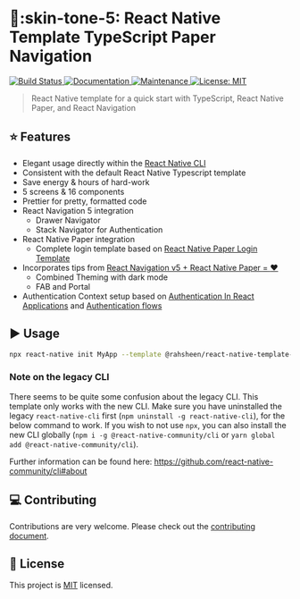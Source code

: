 # :muscle::skin-tone-5: React Native Template TypeScript Paper Navigation

<p>
  <a href="https://travis-ci.org/@rahsheen/react-native-template-ts-paper-navigation">
    <img alt="Build Status" src="https://img.shields.io/travis/@rahsheen/react-native-template-ts-paper-navigation.svg" target="_blank" />
  </a>
  <a href="https://github.com/@rahsheen/react-native-template-ts-paper-navigation#readme">
    <img alt="Documentation" src="https://img.shields.io/badge/documentation-yes-brightgreen.svg" target="_blank" />
  </a>
  <a href="https://github.com/@rahsheen/react-native-template-ts-paper-navigation/graphs/commit-activity">
    <img alt="Maintenance" src="https://img.shields.io/badge/Maintained%3F-yes-green.svg" target="_blank" />
  </a>
  <a href="https://github.com/@rahsheen/react-native-template-ts-paper-navigation/blob/master/LICENSE">
    <img alt="License: MIT" src="https://img.shields.io/badge/License-MIT-yellow.svg" target="_blank" />
  </a>
</p>

> React Native template for a quick start with TypeScript, React Native Paper, and React Navigation


## :star: Features

- Elegant usage directly within the [React Native CLI](https://github.com/react-native-community/cli)
- Consistent with the default React Native Typescript template
- Save energy & hours of hard-work
- 5 screens & 16 components
- Prettier for pretty, formatted code
- React Navigation 5 integration
  - Drawer Navigator
  - Stack Navigator for Authentication
- React Native Paper integration
  - Complete login template based on [React Native Paper Login Template
](https://github.com/callstack/react-native-paper-login-template)
- Incorporates tips from [React Navigation v5 + React Native Paper = :heart:](https://reactnavigation.org/blog/2020/01/29/using-react-navigation-5-with-react-native-paper)
  - Combined Theming with dark mode
  - FAB and Portal
- Authentication Context setup based on [Authentication In React Applications](https://kentcdodds.com/blog/authentication-in-react-applications) and [Authentication flows](https://reactnavigation.org/docs/auth-flow)

## :arrow_forward: Usage

```sh
npx react-native init MyApp --template @rahsheen/react-native-template-ts-paper-navigation
```

### Note on the legacy CLI
There seems to be quite some confusion about the legacy CLI. This template only works with the new CLI. Make sure you have uninstalled the legacy `react-native-cli` first (`npm uninstall -g react-native-cli`), for the below command to work. If you wish to not use `npx`, you can also install the new CLI globally (`npm i -g @react-native-community/cli` or `yarn global add @react-native-community/cli`).

Further information can be found here: https://github.com/react-native-community/cli#about

## :computer: Contributing

Contributions are very welcome. Please check out the [contributing document](CONTRIBUTING.md).

## :bookmark: License

This project is [MIT](LICENSE) licensed.
